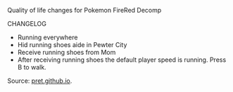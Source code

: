Quality of life changes for Pokemon FireRed Decomp

CHANGELOG
- Running everywhere
- Hid running shoes aide in Pewter City
- Receive running shoes from Mom
- After receiving running shoes the default player speed is running. Press B to walk.

Source: [pret.github.io](https://pret.github.io/).

